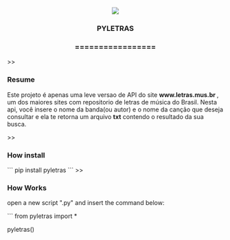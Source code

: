
<h1 align="center">
<img src="https://img.shields.io/static/v1?label=PYLETRAS%20POR&message=Bates&color=7159c1&style=flat-square&logo=ghost"/>
<h3> <p align="center">PYLETRAS </p> </h3>
<h3> <p align="center"> ================= </p> </h3>
>> <h3> Resume </h3>
<p> Este projeto é apenas uma leve versao de API do site <b> www.letras.mus.br </b>, um dos maiores sites com repositorio de letras de música do Brasil. Nesta api, você insere o nome da banda(ou autor) e o nome da canção que deseja consultar e ela te retorna um arquivo <b>txt</b> contendo o resultado da sua busca.  </p>
>> <h3> How install </h3>
```
pip install pyletras
```
>> <h3> How Works </h3>
<p> open a new script ".py" and insert the command below: </p>
```
from pyletras import *

pyletras()
```
    